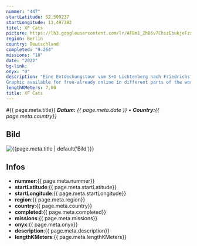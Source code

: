 ```yaml
---
nummer: "447"
startLatitude: 52,509237
startLongitude: 13,497382
titel: XF Cats
picture: https://lh3.googleusercontent.com/lr/AFBm1_ZhB6v7ChszEbukjeFzxJ1YgNmEjiQ_Suc94kxg8w3Td9QEpC009mBnbS6Kuz4DjVzCU_IB3BmiFbvi1BB3SNBJZf6YPAt_lIeTaK9KPK13FRc4SF-1PhcRLjUl0C4hooUGq4o5K1MLjBy3wZvDMU1RWzBp715w9vm5EedGrIp7kgLDM3HcrJZeYNfxXHjMr4j_KyRVYurEWJnrNJFwNlSFyQBE26MDBSocSZyAh21C9KzW7UDHgWiK2cw4vMAcEIuZ3V4pQj05-lIaCrpxPg7yFpxkUtiFIeXXZsxcUdEo3IfXTfnRYHZLl3rCDBHctpwmwCwd4RwADwqTqA0fXhiLoNEkE5UzFA4xtOeGAUCD6re8EAX8pyb5CEiRG9QiMo7kVPxJqxUt3u4bP7SlVIi-VhRlW3Y8EfJjk9OmPZIk99KFVkQGGsZrR3sRbanw1bfTkLcWpcHEgmFFQnaXbFX_EiyBo7iNzqVy7ElDQnrRKvqklMw0HRAXh0F0oghxlyTYneGyRa1hBT5aBDobZpXv0eT3lrX0vtoud7Tv-yUUtm0FGZl7-UnNWGGjUgDhAA7sULREEO4AUz88_8n5ibBR4sLV0vtps-Rhd-1XLK-kEmvyitYgLl0NnuXlfm__RA3aEbEYBDJF0oAmyAl88NXZrsgj7ZkjIoXArHYe-lG6BHfdhBkN40Sc43xc0aPoqwSERNL3y3jmVBaFa7BqmOetDlhPB0y3950w6OB2fqT5YxSLxAkbJLFhyfkxkkuZhBA_-MJx9LReYhuFU34IT4cBBsCSJ--seHpQrLjuQIyzHCGZBxEm8WCqReKao7N4nW7fVT0LLLs5TX5AApz2QVeWOZvHcTSVuSm6LjDJazQNAmCKeg4tI2Z1xVexwh3eDvjsoyFF
region: Berlin
country: Deutschland
completed: "9.264"
missions: "18"
date: "2022"
bg-link: 
onyx: "0"
description: "Eine Entdeckungstour vom S+U Lichtenberg nach Friedrichsfelde; dort im Bogen durch den Weitlingkiez zurück zum Ausgangspunkt.
Graphic available for free-already online in different parts of the world"
lengthKMeters: 7,00
title: XF Cats
---
```


#{{ page.meta.title}}
_**Datum:** {{ page.meta.date }} • **Country:**{{ page.meta.country}}_

## Bild
![{{page.meta.title | default('Bild')}}]({{page.meta.picture}})

## Infos
- **nummer**:{{ page.meta.nummer}}
- **startLatitude**:{{ page.meta.startLatitude}}
- **startLongitude**:{{ page.meta.startLongitude}}
- **region**:{{ page.meta.region}}
- **country**:{{ page.meta.country}}
- **completed**:{{ page.meta.completed}}
- **missions**:{{ page.meta.missions}}
- **onyx**:{{ page.meta.onyx}}
- **description**:{{ page.meta.description}}
- **lengthKMeters**:{{ page.meta.lengthKMeters}}

